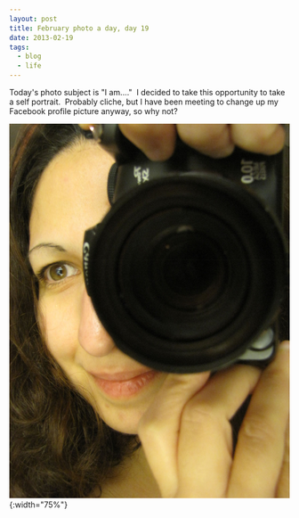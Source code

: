```yaml
---
layout: post
title: February photo a day, day 19
date: 2013-02-19
tags:
  - blog
  - life
---
```


Today's photo subject is "I am...."  I decided to take this opportunity to take a self portrait.  Probably cliche, but I have been meeting to change up my Facebook profile picture anyway, so why not?

![February 19: I am](/assets/images/posts/19-feb-i-am.jpg){:width="75%"}
